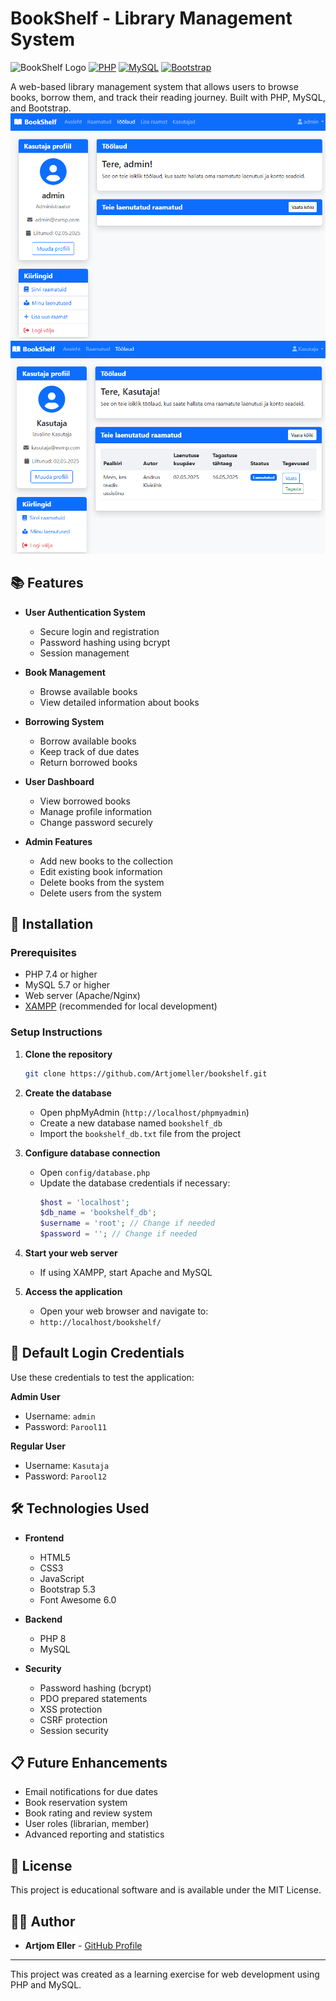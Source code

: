 # BookShelf - Library Management System

![BookShelf Logo](https://img.shields.io/badge/BookShelf-Library%20Management-blue)
[![PHP](https://img.shields.io/badge/PHP-8.0+-purple.svg)](https://www.php.net)
[![MySQL](https://img.shields.io/badge/MySQL-8.0-orange.svg)](https://www.mysql.com)
[![Bootstrap](https://img.shields.io/badge/Bootstrap-5.3-blueviolet.svg)](https://getbootstrap.com)

A web-based library management system that allows users to browse books, borrow them, and track their reading journey. Built with PHP, MySQL, and Bootstrap.
![BookShelf rakenduse kuvatõmmis](docs/images/admin1.png)
![BookShelf rakenduse kuvatõmmis](docs/images/kasutaja1.png)

## 📚 Features

- **User Authentication System**
  - Secure login and registration
  - Password hashing using bcrypt
  - Session management

- **Book Management**
  - Browse available books
  - View detailed information about books

- **Borrowing System**
  - Borrow available books
  - Keep track of due dates
  - Return borrowed books

- **User Dashboard**
  - View borrowed books
  - Manage profile information
  - Change password securely

- **Admin Features**
  - Add new books to the collection
  - Edit existing book information
  - Delete books from the system
  - Delete users from the system

## 🚀 Installation

### Prerequisites
- PHP 7.4 or higher
- MySQL 5.7 or higher
- Web server (Apache/Nginx)
- [XAMPP](https://www.apachefriends.org/download.html) (recommended for local development)

### Setup Instructions

1. **Clone the repository**
   ```bash
   git clone https://github.com/Artjomeller/bookshelf.git
   ```

2. **Create the database**
   - Open phpMyAdmin (`http://localhost/phpmyadmin`)
   - Create a new database named `bookshelf_db`
   - Import the `bookshelf_db.txt` file from the project

3. **Configure database connection**
   - Open `config/database.php`
   - Update the database credentials if necessary:
     ```php
     $host = 'localhost';
     $db_name = 'bookshelf_db';
     $username = 'root'; // Change if needed
     $password = ''; // Change if needed
     ```

4. **Start your web server**
   - If using XAMPP, start Apache and MySQL

5. **Access the application**
   - Open your web browser and navigate to:
   - `http://localhost/bookshelf/`

## 🔐 Default Login Credentials

Use these credentials to test the application:

**Admin User**
- Username: `admin`
- Password: `Parool11`

**Regular User**
- Username: `Kasutaja`
- Password: `Parool12`

## 🛠️ Technologies Used

- **Frontend**
  - HTML5
  - CSS3
  - JavaScript
  - Bootstrap 5.3
  - Font Awesome 6.0

- **Backend**
  - PHP 8
  - MySQL

- **Security**
  - Password hashing (bcrypt)
  - PDO prepared statements
  - XSS protection
  - CSRF protection
  - Session security

## 📋 Future Enhancements

- Email notifications for due dates
- Book reservation system
- Book rating and review system
- User roles (librarian, member)
- Advanced reporting and statistics

## 📝 License

This project is educational software and is available under the MIT License.

## 👨‍💻 Author

- **Artjom Eller** - [GitHub Profile](https://github.com/Artjomeller)

---

This project was created as a learning exercise for web development using PHP and MySQL.
